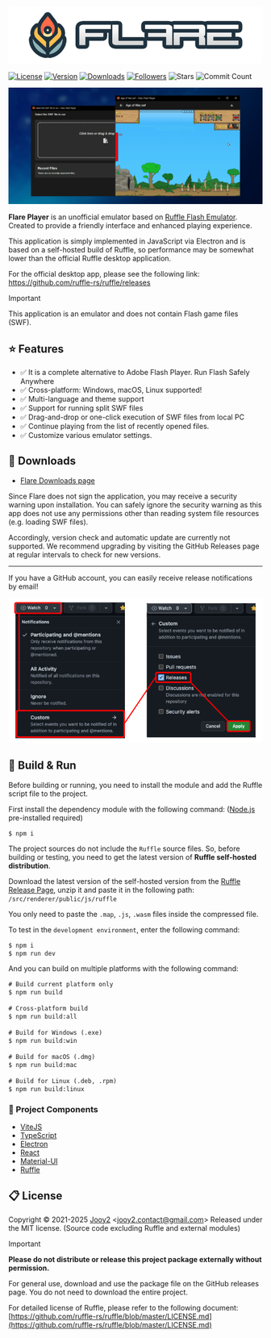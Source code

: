 ![app-logo](src/renderer/public/images/app-logo.webp)

[![License](https://img.shields.io/badge/license-MIT-blue.svg)](https://github.com/jooy2/flare/blob/main/LICENSE) [![Version](https://img.shields.io/github/package-json/v/jooy2/flare)](https://github.com/jooy2/flare/tags) [![Downloads](https://img.shields.io/github/downloads/jooy2/flare/total)](https://github.com/jooy2/flare/releases) [![Followers](https://img.shields.io/github/followers/jooy2?style=social)](https://github.com/jooy2) ![Stars](https://img.shields.io/github/stars/jooy2/flaru?style=social) ![Commit Count](https://img.shields.io/github/commit-activity/y/jooy2/flaru)

![Logo Image](.github/resources/readme-screenshot.webp)

**Flare Player** is an unofficial emulator based on [Ruffle Flash Emulator](https://ruffle.rs). Created to provide a friendly interface and enhanced playing experience.

This application is simply implemented in JavaScript via Electron and is based on a self-hosted build of Ruffle, so performance may be somewhat lower than the official Ruffle desktop application.

For the official desktop app, please see the following link: https://github.com/ruffle-rs/ruffle/releases

> [!IMPORTANT]
>
> This application is an emulator and does not contain Flash game files (SWF).

## ⭐ Features

- ✅ It is a complete alternative to Adobe Flash Player. Run Flash Safely Anywhere
- ✅ Cross-platform: Windows, macOS, Linux supported!
- ✅ Multi-language and theme support
- ✅ Support for running split SWF files
- ✅ Drag-and-drop or one-click execution of SWF files from local PC
- ✅ Continue playing from the list of recently opened files.
- ✅ Customize various emulator settings.

## 💾 Downloads

- [Flare Downloads page](https://github.com/jooy2/flare/releases)

Since Flare does not sign the application, you may receive a security warning upon installation. You can safely ignore the security warning as this app does not use any permissions other than reading system file resources (e.g. loading SWF files).

Accordingly, version check and automatic update are currently not supported. We recommend upgrading by visiting the GitHub Releases page at regular intervals to check for new versions.

---

If you have a GitHub account, you can easily receive release notifications by email!

![Subscription](.github/resources/how-to-watch-releases.webp)

## 🔨 Build & Run

Before building or running, you need to install the module and add the Ruffle script file to the project.

First install the dependency module with the following command: ([Node.js](https://nodejs.org) pre-installed required)

```shell
$ npm i
```

The project sources do not include the `Ruffle` source files. So, before building or testing, you need to get the latest version of **Ruffle self-hosted distribution**.

Download the latest version of the self-hosted version from the [Ruffle Release Page](https://github.com/ruffle-rs/ruffle/releases), unzip it and paste it in the following path: `/src/renderer/public/js/ruffle`

You only need to paste the `.map`, `.js`, `.wasm` files inside the compressed file.

To test in the `development environment`, enter the following command:

```shell
$ npm i
$ npm run dev
```

And you can build on multiple platforms with the following command:

```shell
# Build current platform only
$ npm run build

# Cross-platform build
$ npm run build:all

# Build for Windows (.exe)
$ npm run build:win

# Build for macOS (.dmg)
$ npm run build:mac

# Build for Linux (.deb, .rpm)
$ npm run build:linux
```

### 🔧 Project Components

- [ViteJS](https://vitejs.dev)
- [TypeScript](https://typescriptlang.org)
- [Electron](https://electronjs.org)
- [React](https://react.dev)
- [Material-UI](https://mui.com)
- [Ruffle](https://ruffle.rs)

## 📋 License

Copyright © 2021-2025 [Jooy2](https://jooy2.com) <[jooy2.contact@gmail.com](mailto:jooy2.contact@gmail.com)> Released under the MIT license. (Source code excluding Ruffle and external modules)

> [!IMPORTANT]
>
> **Please do not distribute or release this project package externally without permission.**

For general use, download and use the package file on the GitHub releases page. You do not need to download the entire project.

For detailed license of Ruffle, please refer to the following document: [https://github.com/ruffle-rs/ruffle/blob/master/LICENSE.md](https://github.com/ruffle-rs/ruffle/blob/master/LICENSE.md)
